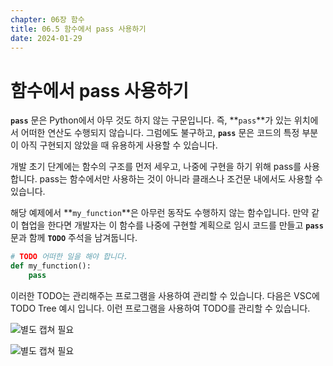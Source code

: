 ```yaml
---
chapter: 06장 함수
title: 06.5 함수에서 pass 사용하기
date: 2024-01-29
---
```


# 함수에서 pass 사용하기

**`pass`** 문은 Python에서 아무 것도 하지 않는 구문입니다. 즉, **`pass`**가 있는 위치에서 어떠한 연산도 수행되지 않습니다. 그럼에도 불구하고, **`pass`** 문은 코드의 특정 부분이 아직 구현되지 않았을 때 유용하게 사용할 수 있습니다.

개발 초기 단계에는 함수의 구조를 먼저 세우고, 나중에 구현을 하기 위해 pass를 사용합니다. pass는 함수에서만 사용하는 것이 아니라 클래스나 조건문 내에서도 사용할 수 있습니다.

해당 예제에서 **`my_function`**은 아무런 동작도 수행하지 않는 함수입니다. 만약 같이 협업을 한다면 개발자는 이 함수를 나중에 구현할 계획으로 임시 코드를 만들고 **`pass`** 문과 함께 **`TODO`** 주석을 남겨둡니다.

```python
# TODO 어떠한 일을 해야 합니다.
def my_function():
    pass
```

이러한 TODO는 관리해주는 프로그램을 사용하여 관리할 수 있습니다. 다음은 VSC에 TODO Tree 예시 입니다. 이런 프로그램을 사용하여 TODO를 관리할 수 있습니다.

![별도 캡쳐 필요](/images/python/chapter06/5-1.png)

![별도 캡쳐 필요](/images/python/chapter06/5-2.png)
